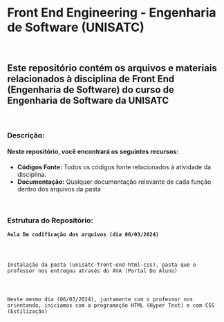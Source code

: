 <h1>Front End Engineering - Engenharia de Software (UNISATC)</h1> <br>

<h2>Este repositório contém os arquivos e materiais relacionados à disciplina de Front End (Engenharia de Software) do curso de Engenharia de Software da UNISATC</h2>
<br>
<h3>Descrição:</h3>
  <h4>Neste repositório, você encontrará os seguintes recursos:</h4>
  <ul>
    <li><b>Códigos Fonte:</b> Todos os códigos fonte relacionados à atividade da disciplina.</li>
    <li><b>Documentação:</b> Qualquer documentação relevante de cada função dentro dos arquivos da pasta</li>
  </ul>
<br>
<h3>Estrutura do Repositório:</h3>
  <code><h4>Aula De codificação dos arquivos (dia 06/03/2024)</h4>
    <p>Instalação da pasta (unisatc-front-end-html-css), pasta que o professor nos entregou através do AVA (Portal Do Aluno)</p>
    <p>Neste mesmo dia (06/03/2024), juntamente com o professor nos orientando, iniciamos com a programação HTML (Hyper Text) e com CSS (Estilização)</p>
  </code>

